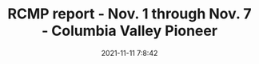 ---
"title": "RCMP report - Nov. 1 through Nov. 7 - Columbia Valley Pioneer"
"date": "2021-11-11 7:8:42"
"feed_name": "GOOGLENEWSDRILLING"
"feed_website": "https://news.google.com/search?q=drilling%2Bincident&hl=en-US&gl=US&ceid=US:en"
"feed_rss": "https://news.google.com/rss/search?q=drilling%2Bincident&hl=en-US&gl=US&ceid=US:en"
"link": "https://www.columbiavalleypioneer.com/rcmp-report-nov-1-through-nov-7/"
"source": "{'href': 'https://www.columbiavalleypioneer.com', 'title': 'Columbia Valley Pioneer'}"
"file": "_posts/2021-1-1-ac390ada313d6c3ad5ee51bdc11fdd4b0f46c032.md"
"accident": "0"
"drilling": "0"
"dead": "0"
"injured": "0"
"arrested": "0"
"place": "unknown place"
"where": "unknown site"
"causes": "unknown"
"place_uri": "unknown place"
---
